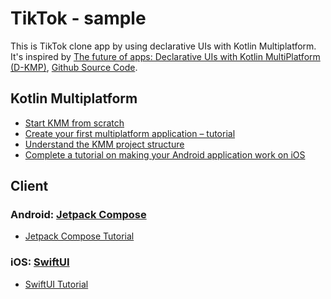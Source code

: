 # TikTok - sample

This is TikTok clone app by using declarative UIs with Kotlin Multiplatform.
It's inspired by [The future of apps:
Declarative UIs with Kotlin MultiPlatform (D-KMP)](https://danielebaroncelli.medium.com/the-future-of-apps-declarative-uis-with-kotlin-multiplatform-d-kmp-part-1-3-c0e1530a5343), [Github Source Code](https://github.com/dbaroncelli/D-KMP-sample).

## Kotlin Multiplatform

- [Start KMM from scratch](https://kotlinlang.org/docs/kmm-getting-started.html#start-kmm-from-scratch)
- [Create your first multiplatform application – tutorial](https://kotlinlang.org/docs/kmm-create-first-app.html)
- [Understand the KMM project structure](https://kotlinlang.org/docs/kmm-understand-project-structure.html)
- [Complete a tutorial on making your Android application work on iOS](https://kotlinlang.org/docs/kmm-integrate-in-existing-app.html)

## Client

### Android: [Jetpack Compose](https://developer.android.com/jetpack/compose)

- [Jetpack Compose Tutorial](https://developer.android.com/jetpack/compose/tutorial)

### iOS: [SwiftUI](https://developer.apple.com/xcode/swiftui/)

- [SwiftUI Tutorial](https://developer.apple.com/tutorials/swiftui)
